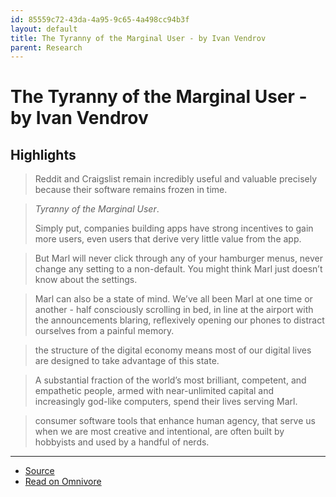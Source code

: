 ```yaml
---
id: 85559c72-43da-4a95-9c65-4a498cc94b3f
layout: default
title: The Tyranny of the Marginal User - by Ivan Vendrov
parent: Research
---
```


# The Tyranny of the Marginal User - by Ivan Vendrov

## Highlights

> Reddit and Craigslist remain incredibly useful and valuable precisely because their software remains frozen in time.

> _Tyranny of the Marginal User_.
> 
> Simply put, companies building apps have strong incentives to gain more users, even users that derive very little value from the app.

> But Marl will never click through any of your hamburger menus, never change any setting to a non-default. You might think Marl just doesn’t know about the settings.

> Marl can also be a state of mind. We’ve all been Marl at one time or another - half consciously scrolling in bed, in line at the airport with the announcements blaring, reflexively opening our phones to distract ourselves from a painful memory.

> the structure of the digital economy means most of our digital lives are designed to take advantage of this state.

> A substantial fraction of the world’s most brilliant, competent, and empathetic people, armed with near-unlimited capital and increasingly god-like computers, spend their lives serving Marl.

> consumer software tools that enhance human agency, that serve us when we are most creative and intentional, are often built by hobbyists and used by a handful of nerds.


---

- [Source](https://nothinghuman.substack.com/p/the-tyranny-of-the-marginal-user?ref=refind)
- [Read on Omnivore](https://omnivore.app/me/the-tyranny-of-the-marginal-user-by-ivan-vendrov-18bfb80c38a)